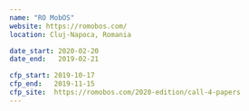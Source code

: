 ```yaml
---
name: "RO MobOS"
website: https://romobos.com/
location: Cluj-Napoca, Romania

date_start: 2020-02-20
date_end:   2019-02-21

cfp_start: 2019-10-17
cfp_end:   2019-11-15
cfp_site:  https://romobos.com/2020-edition/call-4-papers
---
```

